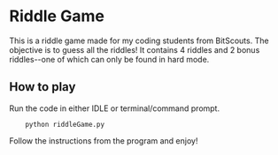 # Riddle Game
This is a riddle game made for my coding students from  BitScouts. The objective is to guess all the riddles! It contains 4 riddles and 2 bonus riddles--one of which can only be found in hard mode.

## How to play
Run the code in either IDLE or terminal/command prompt.

        python riddleGame.py
        
Follow the instructions from the program and enjoy!
